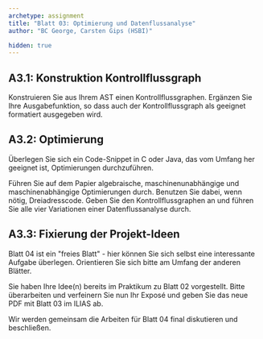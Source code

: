 ```yaml
---
archetype: assignment
title: "Blatt 03: Optimierung und Datenflussanalyse"
author: "BC George, Carsten Gips (HSBI)"

hidden: true
---
```



## A3.1: Konstruktion Kontrollflussgraph

Konstruieren Sie aus Ihrem AST einen Kontrollflussgraphen. Ergänzen Sie Ihre
Ausgabefunktion, so dass auch der Kontrollflussgraph als geeignet formatiert
ausgegeben wird.


## A3.2: Optimierung

Überlegen Sie sich ein Code-Snippet in C oder Java, das vom Umfang her geeignet
ist, Optimierungen durchzuführen.

Führen Sie auf dem Papier algebraische, maschinenunabhängige und maschinenabhängige
Optimierungen durch. Benutzen Sie dabei, wenn nötig, Dreiadresscode. Geben Sie den
Kontrollflussgraphen an und führen Sie alle vier Variationen einer Datenflussanalyse
durch.


## A3.3: Fixierung der Projekt-Ideen

Blatt 04 ist ein "freies Blatt" - hier können Sie sich selbst eine interessante
Aufgabe überlegen. Orientieren Sie sich bitte am Umfang der anderen Blätter.

Sie haben Ihre Idee(n) bereits im Praktikum zu Blatt 02 vorgestellt. Bitte
überarbeiten und verfeinern Sie nun Ihr Exposé und geben Sie das neue PDF mit
Blatt 03 im ILIAS ab.

Wir werden gemeinsam die Arbeiten für Blatt 04 final diskutieren und beschließen.

